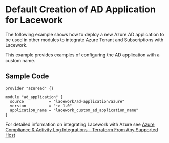 # Default Creation of AD Application for Lacework

The following example shows how to deploy a new Azure AD application to be used in other modules to integrate Azure Tenant and Subscriptions with Lacework.

This example provides examples of configuring the AD application with a custom name.

## Sample Code

```hcl
provider "azuread" {}

module "ad_application" {
  source           = "lacework/ad-application/azure"
  version          = "~> 1.0"
  application_name = "lacework_custom_ad_application_name"
}
```

For detailed information on integrating Lacework with Azure see [Azure Compliance & Activity Log Integrations - Terraform From Any Supported Host](https://support.lacework.com/hc/en-us/articles/360058966313-Azure-Compliance-Activity-Log-Integrations-Terraform-From-Any-Supported-Host)
